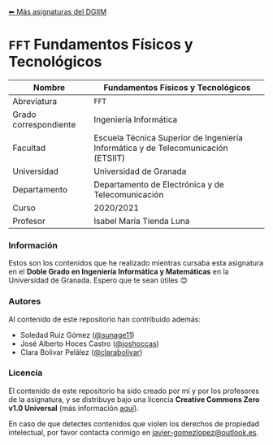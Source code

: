 [⬅ Más asignaturas del DGIIM](https://github.com/Javi5454-DGIIM)

# `FFT` Fundamentos Físicos y Tecnológicos

| Nombre                | Fundamentos Físicos y Tecnológicos                                               |
| --------------------- | ------------------------------------------------------------ |
| Abreviatura           | `FFT`                                                       |
| Grado correspondiente | Ingeniería Informática                                       |
| Facultad              | Escuela Técnica Superior de Ingeniería Informática y de Telecomunicación (ETSIIT)  |
| Universidad           | Universidad de Granada                                       |
| Departamento          | Departamento de Electrónica y de Telecomunicación       |
| Curso                 | 2020/2021                                                    |
| Profesor              | Isabel María Tienda Luna  |

### Información

Estos son los contenidos que he realizado mientras cursaba esta asignatura en el **Doble Grado en Ingeniería Informática y Matemáticas** en la Universidad de Granada. Espero que te sean útiles 😊

### Autores

Al contenido de este repositorio han contribuido además:

* Soledad Ruiz Gómez ([@sunage11](https://github.com/sunage11))
* José Alberto Hoces Castro ([@joshoccas](https://github.com/Joshoccas))
* Clara Bolivar Pelález ([@clarabolivar](https://github.com/clarabolivar))

### Licencia

El contenido de este repositorio ha sido creado por mí y por los profesores de la asignatura, y se distribuye bajo una licencia **Creative Commons Zero v1.0 Universal** (más información [aquí](./LICENSE)).

En caso de que detectes contenidos que violen los derechos de propiedad intelectual, por favor contacta conmigo en [javier-gomezlopez@outlook.es](mailto:javier-gomezlopez@outlook.es).
